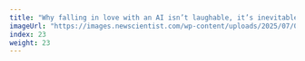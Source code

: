 ```yaml
---
title: "Why falling in love with an AI isn’t laughable, it’s inevitable"
imageUrl: "https://images.newscientist.com/wp-content/uploads/2025/07/09112227/SEI_257830434.jpg?width=788"
index: 23
weight: 23
---
```

